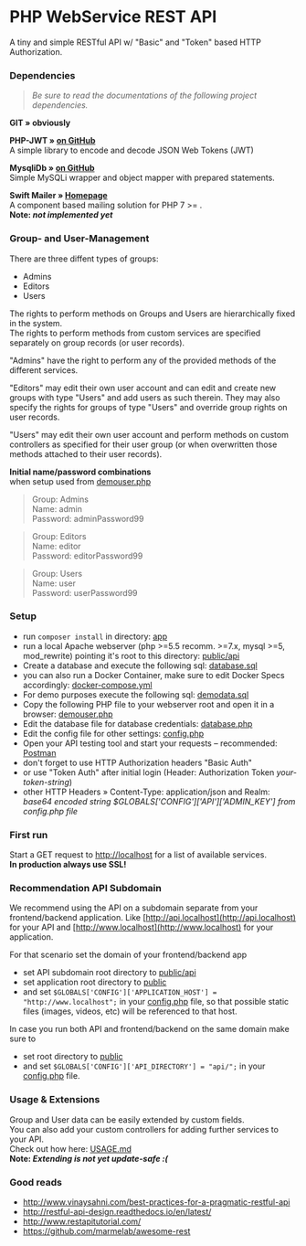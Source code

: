 PHP WebService REST API
=======================

A tiny and simple RESTful API w/ "Basic" and "Token" based HTTP Authorization.  

### Dependencies
> *Be sure to read the documentations of the following project dependencies.*

**GIT » obviously**

**PHP-JWT » [on GitHub](https://github.com/firebase/php-jwt)**  
A simple library to encode and decode JSON Web Tokens (JWT)  

**MysqliDb » [on GitHub](https://github.com/yodorada/PHP-MySQLi-Database-Class)**  
Simple MySQLi wrapper and object mapper with prepared statements.

**Swift Mailer » [Homepage](http://swiftmailer.org)**  
A component based mailing solution for PHP 7 >= .  
**Note: *not implemented yet***   

### Group- and User-Management

There are three diffent types of groups:
 - Admins
 - Editors 
 - Users

The rights to perform methods on Groups and Users are hierarchically fixed in the system.  
The rights to perform methods from custom services are specified separately on group records (or user records).  

"Admins" have the right to perform any of the provided methods of the different services.  

"Editors" may edit their own user account and can edit and create new groups with type "Users" and add users as such therein. They may also specify the rights for groups of type "Users" and override group rights on user records.  

"Users" may edit their own user account and perform methods on custom controllers as specified for their user group (or when overwritten those methods attached to their user records).  


**Initial name/password combinations**  
when setup used from [demouser.php](resources/demouser.php)  
> Group: Admins  
> Name: admin  
> Password: adminPassword99

> Group: Editors  
> Name: editor  
> Password: editorPassword99

> Group: Users  
> Name: user  
> Password: userPassword99


### Setup  
 - run ```composer install``` in directory: [app](app/)  
 - run a local Apache webserver (php >=5.5 recomm. >=7.x, mysql >=5, mod_rewrite) pointing it's root to this directory: [public/api](public/api)  
 - Create a database and execute the following sql: [database.sql](resources/database.sql)  
 - you can also run a Docker Container, make sure to edit Docker Specs accordingly: [docker-compose.yml](docker-compose.yml)  
 - For demo purposes execute the following sql: [demodata.sql](resources/demodata.sql)  
 - Copy the following PHP file to your webserver root and open it in a browser: [demouser.php](resources/demouser.php)  
 - Edit the database file for database credentials: [database.php](app/config/database.php)
 - Edit the config file for other settings: [config.php](app/config/config.php)
 - Open your API testing tool and start your requests – recommended: [Postman](https://www.getpostman.com/)  
 - don't forget to use HTTP Authorization headers "Basic Auth"  
 - or use "Token Auth" after initial login (Header: Authorization Token *your-token-string*)  
 - other HTTP Headers » Content-Type: application/json and Realm: *base64 encoded string $GLOBALS['CONFIG']['API']['ADMIN_KEY'] from config.php file*   

### First run
Start a GET request to [http://localhost](http://localhost) for a list of available services.  
**In production always use SSL!**  

### Recommendation API Subdomain
We recommend using the API on a subdomain separate from your frontend/backend application. Like [http://api.localhost](http://api.localhost) for your API and [http://www.localhost](http://www.localhost) for your application.  

For that scenario set the domain of your frontend/backend app
 - set API subdomain root directory to [public/api](public/api)  
 - set application root directory to [public](public)  
 - and set ```$GLOBALS['CONFIG']['APPLICATION_HOST'] = "http://www.localhost";``` in your [config.php](app/config/config.php) file, so that possible static files (images, videos, etc) will be referenced to that host.

In case you run both API and frontend/backend on the same domain make sure to  
 - set root directory to [public](public)  
 - and set ```$GLOBALS['CONFIG']['API_DIRECTORY'] = "api/";``` in your [config.php](app/config/config.php) file.


### Usage & Extensions
Group and User data can be easily extended by custom fields.  
You can also add your custom controllers for adding further services to your API.  
Check out how here: [USAGE.md](USAGE.md)  
**Note: *Extending is not yet update-safe :(***  



### Good reads
 - http://www.vinaysahni.com/best-practices-for-a-pragmatic-restful-api 
 - http://restful-api-design.readthedocs.io/en/latest/  
 - http://www.restapitutorial.com/  
 - https://github.com/marmelab/awesome-rest  
